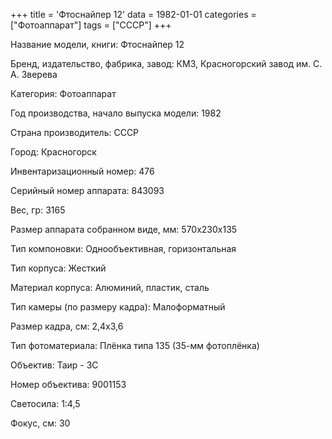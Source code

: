 +++
title = 'Фтоснайпер 12'
data = 1982-01-01
categories = ["Фотоаппарат"]
tags = ["СССР"]
+++

Название модели, книги: Фтоснайпер 12

Бренд, издательство, фабрика, завод: КМЗ, Красногорский завод им. С. А. Зверева

Категория: Фотоаппарат

Год производства, начало выпуска модели: 1982

Страна производитель: СССР

Город: Красногорск

Инвентаризационный номер: 476

Серийный номер аппарата: 843093

Вес, гр: 3165

Размер аппарата  собранном виде, мм: 570х230х135

Тип компоновки: Однообъективная, горизонтальная

Тип корпуса: Жесткий

Материал корпуса: Алюминий, пластик, сталь

Тип камеры (по размеру кадра): Малоформатный

Размер кадра, см: 2,4x3,6

Тип фотоматериала: Плёнка типа 135 (35-мм фотоплёнка)

Объектив: Таир - 3С

Номер объектива: 9001153

Светосила: 1:4,5

Фокус, см: 30

